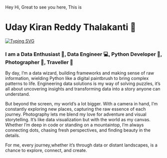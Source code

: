 <p>Hey Hi, Great to see you here, This is</p>
<h1>Uday Kiran Reddy Thalakanti 🤝</h1>
<a href="https://git.io/typing-svg"><img src="https://readme-typing-svg.demolab.com?font=Fira+Code&pause=1000&color=F74427&width=435&lines=Data+Enthusiast 📖;Data+Engineer 💻;Python+Developer 🐍;Photographer 📸" alt="Typing SVG" /></a>

<h3>I am a Data Enthusiast 📖, Data Engineer 💻, Python Developer 🐍, Photographer 📸, Traveller 👜</h3>

<p>By day, I’m a data wizard, building frameworks and making sense of raw information, wielding Python like a digital paintbrush to bring complex patterns to life. Engineering data solutions is my way of solving puzzles, it’s all about uncovering insights and transforming data into a story anyone can understand.

But beyond the screen, my world’s a lot bigger. With a camera in hand, I’m constantly exploring new places, capturing the raw essence of each journey. Photography lets me blend my love for adventure and visual storytelling. It’s like data visualization but with the world as my canvas. Whether I’m deep in code or standing on a mountaintop, I’m always connecting dots, chasing fresh perspectives, and finding beauty in the details. 

For me, every journey,whether it’s through data or distant landscapes, is a chance to explore, connect, and create.</p>
